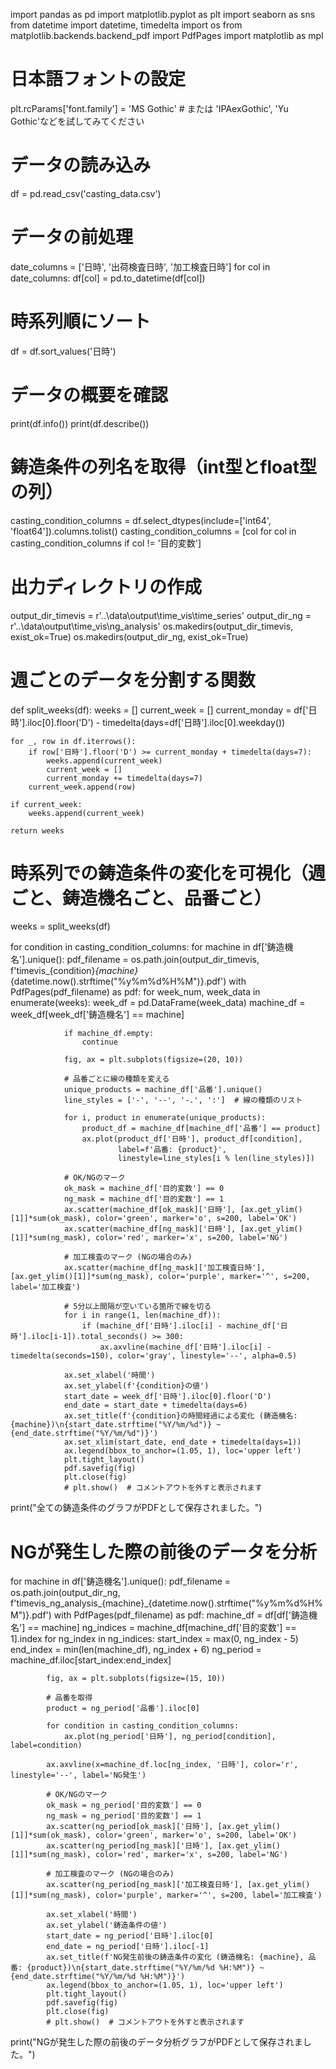 import pandas as pd
import matplotlib.pyplot as plt
import seaborn as sns
from datetime import datetime, timedelta
import os
from matplotlib.backends.backend_pdf import PdfPages
import matplotlib as mpl

# 日本語フォントの設定
plt.rcParams['font.family'] = 'MS Gothic'  # または 'IPAexGothic', 'Yu Gothic'などを試してみてください

# データの読み込み
df = pd.read_csv('casting_data.csv')

# データの前処理
date_columns = ['日時', '出荷検査日時', '加工検査日時']
for col in date_columns:
    df[col] = pd.to_datetime(df[col])

# 時系列順にソート
df = df.sort_values('日時')

# データの概要を確認
print(df.info())
print(df.describe())

# 鋳造条件の列名を取得（int型とfloat型の列）
casting_condition_columns = df.select_dtypes(include=['int64', 'float64']).columns.tolist()
casting_condition_columns = [col for col in casting_condition_columns if col != '目的変数']

# 出力ディレクトリの作成
output_dir_timevis = r'..\data\output\time_vis\time_series'
output_dir_ng = r'..\data\output\time_vis\ng_analysis'
os.makedirs(output_dir_timevis, exist_ok=True)
os.makedirs(output_dir_ng, exist_ok=True)

# 週ごとのデータを分割する関数
def split_weeks(df):
    weeks = []
    current_week = []
    current_monday = df['日時'].iloc[0].floor('D') - timedelta(days=df['日時'].iloc[0].weekday())
    
    for _, row in df.iterrows():
        if row['日時'].floor('D') >= current_monday + timedelta(days=7):
            weeks.append(current_week)
            current_week = []
            current_monday += timedelta(days=7)
        current_week.append(row)
    
    if current_week:
        weeks.append(current_week)
    
    return weeks

# 時系列での鋳造条件の変化を可視化（週ごと、鋳造機名ごと、品番ごと）
weeks = split_weeks(df)

for condition in casting_condition_columns:
    for machine in df['鋳造機名'].unique():
        pdf_filename = os.path.join(output_dir_timevis, f'timevis_{condition}_{machine}_{datetime.now().strftime("%y%m%d%H%M")}.pdf')
        with PdfPages(pdf_filename) as pdf:
            for week_num, week_data in enumerate(weeks):
                week_df = pd.DataFrame(week_data)
                machine_df = week_df[week_df['鋳造機名'] == machine]
                
                if machine_df.empty:
                    continue
                
                fig, ax = plt.subplots(figsize=(20, 10))
                
                # 品番ごとに線の種類を変える
                unique_products = machine_df['品番'].unique()
                line_styles = ['-', '--', '-.', ':']  # 線の種類のリスト
                
                for i, product in enumerate(unique_products):
                    product_df = machine_df[machine_df['品番'] == product]
                    ax.plot(product_df['日時'], product_df[condition], 
                            label=f'品番: {product}', 
                            linestyle=line_styles[i % len(line_styles)])
                
                # OK/NGのマーク
                ok_mask = machine_df['目的変数'] == 0
                ng_mask = machine_df['目的変数'] == 1
                ax.scatter(machine_df[ok_mask]['日時'], [ax.get_ylim()[1]]*sum(ok_mask), color='green', marker='o', s=200, label='OK')
                ax.scatter(machine_df[ng_mask]['日時'], [ax.get_ylim()[1]]*sum(ng_mask), color='red', marker='x', s=200, label='NG')
                
                # 加工検査のマーク (NGの場合のみ)
                ax.scatter(machine_df[ng_mask]['加工検査日時'], [ax.get_ylim()[1]]*sum(ng_mask), color='purple', marker='^', s=200, label='加工検査')
                
                # 5分以上間隔が空いている箇所で線を切る
                for i in range(1, len(machine_df)):
                    if (machine_df['日時'].iloc[i] - machine_df['日時'].iloc[i-1]).total_seconds() >= 300:
                        ax.axvline(machine_df['日時'].iloc[i] - timedelta(seconds=150), color='gray', linestyle='--', alpha=0.5)
                
                ax.set_xlabel('時間')
                ax.set_ylabel(f'{condition}の値')
                start_date = week_df['日時'].iloc[0].floor('D')
                end_date = start_date + timedelta(days=6)
                ax.set_title(f'{condition}の時間経過による変化 (鋳造機名: {machine})\n{start_date.strftime("%Y/%m/%d")} ~ {end_date.strftime("%Y/%m/%d")}')
                ax.set_xlim(start_date, end_date + timedelta(days=1))
                ax.legend(bbox_to_anchor=(1.05, 1), loc='upper left')
                plt.tight_layout()
                pdf.savefig(fig)
                plt.close(fig)
                # plt.show()  # コメントアウトを外すと表示されます

print("全ての鋳造条件のグラフがPDFとして保存されました。")

# NGが発生した際の前後のデータを分析
for machine in df['鋳造機名'].unique():
    pdf_filename = os.path.join(output_dir_ng, f'timevis_ng_analysis_{machine}_{datetime.now().strftime("%y%m%d%H%M")}.pdf')
    with PdfPages(pdf_filename) as pdf:
        machine_df = df[df['鋳造機名'] == machine]
        ng_indices = machine_df[machine_df['目的変数'] == 1].index
        for ng_index in ng_indices:
            start_index = max(0, ng_index - 5)
            end_index = min(len(machine_df), ng_index + 6)
            ng_period = machine_df.iloc[start_index:end_index]
            
            fig, ax = plt.subplots(figsize=(15, 10))
            
            # 品番を取得
            product = ng_period['品番'].iloc[0]
            
            for condition in casting_condition_columns:
                ax.plot(ng_period['日時'], ng_period[condition], label=condition)
            
            ax.axvline(x=machine_df.loc[ng_index, '日時'], color='r', linestyle='--', label='NG発生')
            
            # OK/NGのマーク
            ok_mask = ng_period['目的変数'] == 0
            ng_mask = ng_period['目的変数'] == 1
            ax.scatter(ng_period[ok_mask]['日時'], [ax.get_ylim()[1]]*sum(ok_mask), color='green', marker='o', s=200, label='OK')
            ax.scatter(ng_period[ng_mask]['日時'], [ax.get_ylim()[1]]*sum(ng_mask), color='red', marker='x', s=200, label='NG')
            
            # 加工検査のマーク (NGの場合のみ)
            ax.scatter(ng_period[ng_mask]['加工検査日時'], [ax.get_ylim()[1]]*sum(ng_mask), color='purple', marker='^', s=200, label='加工検査')
            
            ax.set_xlabel('時間')
            ax.set_ylabel('鋳造条件の値')
            start_date = ng_period['日時'].iloc[0]
            end_date = ng_period['日時'].iloc[-1]
            ax.set_title(f'NG発生前後の鋳造条件の変化 (鋳造機名: {machine}, 品番: {product})\n{start_date.strftime("%Y/%m/%d %H:%M")} ~ {end_date.strftime("%Y/%m/%d %H:%M")}')
            ax.legend(bbox_to_anchor=(1.05, 1), loc='upper left')
            plt.tight_layout()
            pdf.savefig(fig)
            plt.close(fig)
            # plt.show()  # コメントアウトを外すと表示されます

print("NGが発生した際の前後のデータ分析グラフがPDFとして保存されました。")
